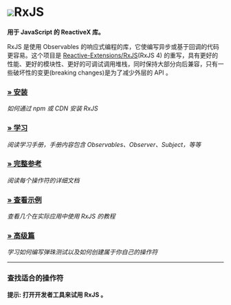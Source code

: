 <h1 class="rx-title"><img src="./manual/asset/Rx_Logo_S.png">RxJS</h1>

**用于 JavaScript 的 ReactiveX 库。**

RxJS 是使用 Observables 的响应式编程的库，它使编写异步或基于回调的代码更容易。这个项目是 [Reactive-Extensions/RxJS](https://github.com/Reactive-Extensions/RxJS)(RxJS 4) 的重写，具有更好的性能、更好的模块性、更好的可调试调用堆栈，同时保持大部分向后兼容，只有一些破坏性的变更(breaking changes)是为了减少外层的 API 。

### [» 安装](./manual/installation.html)
*如何通过 npm 或 CDN 安装 RxJS*
### [» 学习](./manual/overview.html)
*阅读学习手册，手册内容包含 Observables、Observer、Subject，等等*
### [» 完整参考](./identifiers.html)
*阅读每个操作符的详细文档*
### [» 查看示例](./manual/tutorial.html)
*查看几个在实际应用中使用 RxJS 的教程*
### [» 高级篇](./manual/usage.html)
*学习如何编写弹珠测试以及如何创建属于你自己的操作符*

- - -

### 查找适合的操作符

<div class="decision-tree-widget"></div>

**提示: 打开开发者工具来试用 RxJS 。**
